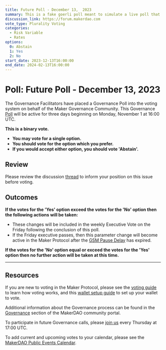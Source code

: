 ```yaml
---
title: Future Poll - December 13,  2023
summary: This is a fake goerli poll meant to simulate a live poll that contains no votes yet.
discussion_link: https://forum.makerdao.com
vote_type: Plurality Voting
categories:
  - Risk Variable
  - Rates
options:
  0: Abstain
  1: Yes
  2: No
start_date: 2023-12-13T16:00:00
end_date: 2024-02-13T16:00:00
---
```


# Poll: Future Poll - December 13, 2023

The Governance Facilitators have placed a Governance Poll into the voting system on behalf of the Maker Governance Community. This Governance [Poll](https://community-development.makerdao.com/en/learn/governance/on-chain-gov) will be active for three days beginning on Monday, November 1 at 16:00 UTC.

**This is a binary vote.**

- **You may vote for a single option.**
- **You should vote for the option which you prefer.**
- **If you would accept either option, you should vote 'Abstain'.**

## Review

Please review the discussion [thread](https://forum.makerdao.com) to inform your position on this issue before voting.

## Outcomes

**If the votes for the 'Yes' option exceed the votes for the 'No' option then the following actions will be taken:**

- These changes will be included in the weekly Executive Vote on the Friday following the conclusion of this poll.
- If the Friday executive passes, then this parameter change will become active in the Maker Protocol after the [GSM Pause Delay](https://community-development.makerdao.com/en/learn/governance/param-gsm-pause-delay) has expired.

**If the votes for the 'No' option equal or exceed the votes for the 'Yes' option then no further action will be taken at this time.**

---

## Resources

If you are new to voting in the Maker Protocol, please see the [voting guide](https://community-development.makerdao.com/en/learn/governance/how-voting-works/) to learn how voting works, and this [wallet setup guide](https://community-development.makerdao.com/en/learn/governance/voting-setup/) to set up your wallet to vote.

Additional information about the Governance process can be found in the [Governance](https://community-development.makerdao.com/en/learn/governance) section of the MakerDAO community portal.

To participate in future Governance calls, please [join us](https://github.com/makerdao/community/tree/master/governance/governance-and-risk-meetings) every Thursday at 17:00 UTC.

To add current and upcoming votes to your calendar, please see the [MakerDAO Public Events Calendar](https://calendar.google.com/calendar/embed?src=makerdao.com_3efhm2ghipksegl009ktniomdk%40group.calendar.google.com&ctz=UTC&mode=week&showCalendars=0&showPrint=0).

